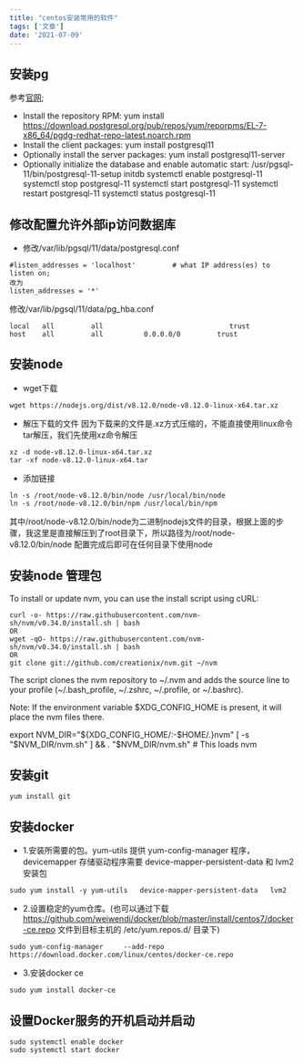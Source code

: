 ```yaml
---
title: "centos安装常用的软件"
tags: ['文章']
date: '2021-07-09'
---
```


## 安装pg

参考[官网](https://www.postgresql.org/download/linux/redhat/);

+ Install the repository RPM:
yum install <https://download.postgresql.org/pub/repos/yum/reporpms/EL-7-x86_64/pgdg-redhat-repo-latest.noarch.rpm>
+ Install the client packages:
yum install postgresql11
+ Optionally install the server packages:
yum install postgresql11-server
+ Optionally initialize the database and enable automatic start:
/usr/pgsql-11/bin/postgresql-11-setup initdb
systemctl enable postgresql-11
systemctl stop postgresql-11
systemctl start postgresql-11
systemctl restart postgresql-11
systemctl status postgresql-11

## 修改配置允许外部ip访问数据库

+ 修改/var/lib/pgsql/11/data/postgresql.conf

```
#listen_addresses = 'localhost'         # what IP address(es) to listen on;
改为
listen_addresses = '*'
```

修改/var/lib/pgsql/11/data/pg_hba.conf

```
local   all         all                               trust
host    all         all          0.0.0.0/0         trust
```

## 安装node

+ wget下载

```
wget https://nodejs.org/dist/v8.12.0/node-v8.12.0-linux-x64.tar.xz
```

+ 解压下载的文件
因为下载来的文件是.xz方式压缩的，不能直接使用linux命令tar解压，我们先使用xz命令解压

```
xz -d node-v8.12.0-linux-x64.tar.xz
tar -xf node-v8.12.0-linux-x64.tar
```

+ 添加链接

```
ln -s /root/node-v8.12.0/bin/node /usr/local/bin/node  
ln -s /root/node-v8.12.0/bin/npm /usr/local/bin/npm
```

其中/root/node-v8.12.0/bin/node为二进制nodejs文件的目录，根据上面的步骤，我这里是直接解压到了root目录下，所以路径为/root/node-v8.12.0/bin/node
配置完成后即可在任何目录下使用node

## 安装node 管理包

To install or update nvm, you can use the install script using cURL:

```
curl -o- https://raw.githubusercontent.com/nvm-sh/nvm/v0.34.0/install.sh | bash
OR
wget -qO- https://raw.githubusercontent.com/nvm-sh/nvm/v0.34.0/install.sh | bash
OR
git clone git://github.com/creationix/nvm.git ~/nvm

```

The script clones the nvm repository to ~/.nvm and adds the source line to your profile (~/.bash_profile, ~/.zshrc, ~/.profile, or ~/.bashrc).

Note: If the environment variable $XDG_CONFIG_HOME is present, it will place the nvm files there.

export NVM_DIR="${XDG_CONFIG_HOME/:-$HOME/.}nvm"
[ -s "$NVM_DIR/nvm.sh" ] && \. "$NVM_DIR/nvm.sh" # This loads nvm

## 安装git

```
yum install git
```

## 安装docker

+ 1.安装所需要的包。yum-utils 提供 yum-config-manager 程序，devicemapper 存储驱动程序需要 device-mapper-persistent-data 和 lvm2 安装包

```
sudo yum install -y yum-utils   device-mapper-persistent-data   lvm2
```

+ 2.设置稳定的yum仓库。(也可以通过下载 <https://github.com/weiwendi/docker/blob/master/install/centos7/docker-ce.repo> 文件到目标主机的 /etc/yum.repos.d/ 目录下)

```
sudo yum-config-manager     --add-repo     https://download.docker.com/linux/centos/docker-ce.repo
```

+ 3.安装docker ce

```
sudo yum install docker-ce
```

## 设置Docker服务的开机启动并启动

```
sudo systemctl enable docker
sudo systemctl start docker
```
